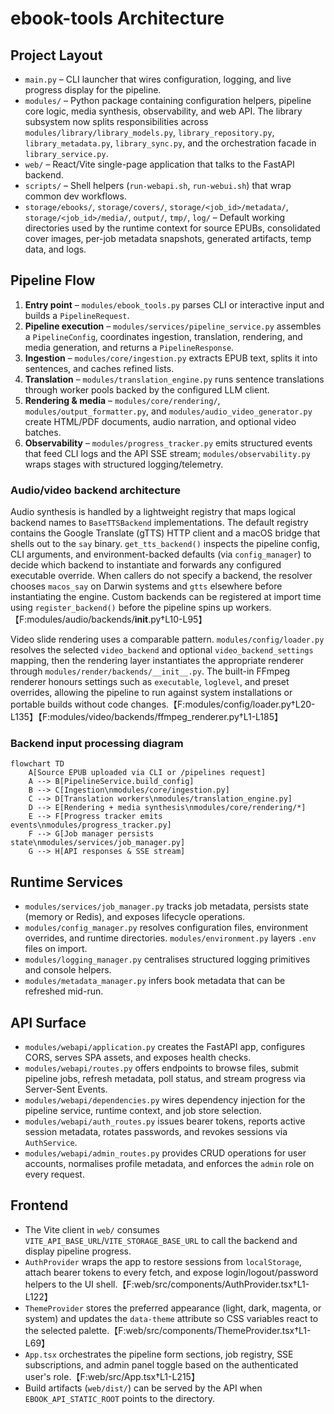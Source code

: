 # ebook-tools Architecture

## Project Layout
- `main.py` – CLI launcher that wires configuration, logging, and live progress display for the pipeline.
- `modules/` – Python package containing configuration helpers, pipeline core logic, media synthesis, observability, and web API. The library subsystem now splits responsibilities across `modules/library/library_models.py`, `library_repository.py`, `library_metadata.py`, `library_sync.py`, and the orchestration facade in `library_service.py`.
- `web/` – React/Vite single-page application that talks to the FastAPI backend.
- `scripts/` – Shell helpers (`run-webapi.sh`, `run-webui.sh`) that wrap common dev workflows.
- `storage/ebooks/`, `storage/covers/`, `storage/<job_id>/metadata/`, `storage/<job_id>/media/`, `output/`, `tmp/`, `log/` – Default working directories used by the runtime context for source EPUBs, consolidated cover images, per-job metadata snapshots, generated artifacts, temp data, and logs.

## Pipeline Flow
1. **Entry point** – `modules/ebook_tools.py` parses CLI or interactive input and builds a `PipelineRequest`.
2. **Pipeline execution** – `modules/services/pipeline_service.py` assembles a `PipelineConfig`, coordinates ingestion, translation, rendering, and media generation, and returns a `PipelineResponse`.
3. **Ingestion** – `modules/core/ingestion.py` extracts EPUB text, splits it into sentences, and caches refined lists.
4. **Translation** – `modules/translation_engine.py` runs sentence translations through worker pools backed by the configured LLM client.
5. **Rendering & media** – `modules/core/rendering/`, `modules/output_formatter.py`, and `modules/audio_video_generator.py` create HTML/PDF documents, audio narration, and optional video batches.
6. **Observability** – `modules/progress_tracker.py` emits structured events that feed CLI logs and the API SSE stream; `modules/observability.py` wraps stages with structured logging/telemetry.

### Audio/video backend architecture

Audio synthesis is handled by a lightweight registry that maps logical backend
names to `BaseTTSBackend` implementations. The default registry contains the
Google Translate (gTTS) HTTP client and a macOS bridge that shells out to the
`say` binary. `get_tts_backend()` inspects the pipeline config, CLI arguments,
and environment-backed defaults (via `config_manager`) to decide which backend
to instantiate and forwards any configured executable override. When callers do
not specify a backend, the resolver chooses `macos_say` on Darwin systems and
`gtts` elsewhere before instantiating the engine. Custom backends
can be registered at import time using `register_backend()` before the pipeline
spins up workers.【F:modules/audio/backends/__init__.py†L10-L95】

Video slide rendering uses a comparable pattern. `modules/config/loader.py`
resolves the selected `video_backend` and optional `video_backend_settings`
mapping, then the rendering layer instantiates the appropriate renderer through
`modules/render/backends/__init__.py`. The built-in FFmpeg renderer honours
settings such as `executable`, `loglevel`, and preset overrides, allowing the
pipeline to run against system installations or portable builds without code
changes.【F:modules/config/loader.py†L20-L135】【F:modules/video/backends/ffmpeg_renderer.py†L1-L185】

### Backend input processing diagram

```mermaid
flowchart TD
    A[Source EPUB uploaded via CLI or /pipelines request]
    A --> B[PipelineService.build_config]
    B --> C[Ingestion\nmodules/core/ingestion.py]
    C --> D[Translation workers\nmodules/translation_engine.py]
    D --> E[Rendering + media synthesis\nmodules/core/rendering/*]
    E --> F[Progress tracker emits events\nmodules/progress_tracker.py]
    F --> G[Job manager persists state\nmodules/services/job_manager.py]
    G --> H[API responses & SSE stream]
```

## Runtime Services
- `modules/services/job_manager.py` tracks job metadata, persists state (memory or Redis), and exposes lifecycle operations.
- `modules/config_manager.py` resolves configuration files, environment overrides, and runtime directories. `modules/environment.py` layers `.env` files on import.
- `modules/logging_manager.py` centralises structured logging primitives and console helpers.
- `modules/metadata_manager.py` infers book metadata that can be refreshed mid-run.

## API Surface
- `modules/webapi/application.py` creates the FastAPI app, configures CORS, serves SPA assets, and exposes health checks.
- `modules/webapi/routes.py` offers endpoints to browse files, submit pipeline jobs, refresh metadata, poll status, and stream progress via Server-Sent Events.
- `modules/webapi/dependencies.py` wires dependency injection for the pipeline service, runtime context, and job store selection.
- `modules/webapi/auth_routes.py` issues bearer tokens, reports active session metadata, rotates passwords, and revokes sessions via `AuthService`.
- `modules/webapi/admin_routes.py` provides CRUD operations for user accounts, normalises profile metadata, and enforces the `admin` role on every request.

## Frontend
- The Vite client in `web/` consumes `VITE_API_BASE_URL`/`VITE_STORAGE_BASE_URL` to call the backend and display pipeline progress.
- `AuthProvider` wraps the app to restore sessions from `localStorage`, attach bearer tokens to every fetch, and expose login/logout/password helpers to the UI shell.【F:web/src/components/AuthProvider.tsx†L1-L122】
- `ThemeProvider` stores the preferred appearance (light, dark, magenta, or system) and updates the `data-theme` attribute so CSS variables react to the selected palette.【F:web/src/components/ThemeProvider.tsx†L1-L69】
- `App.tsx` orchestrates the pipeline form sections, job registry, SSE subscriptions, and admin panel toggle based on the authenticated user's role.【F:web/src/App.tsx†L1-L215】
- Build artifacts (`web/dist/`) can be served by the API when `EBOOK_API_STATIC_ROOT` points to the directory.
